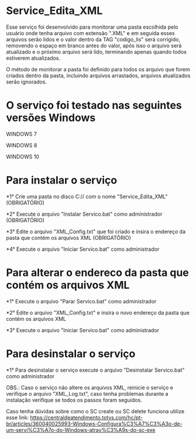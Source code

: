 # Service_Edita_XML

Esse serviço foi desenvolvido para monitorar uma pasta escolhida pelo usuário onde tenha arquivo com extensão ".XML" e em seguida esses arquivos serão lidos e o valor dentro da TAG "codigo_lis" será corrigido, removendo o espaço em branco antes do valor, após isso o arquivo será atualizado e o próximo arquivo será lido, terminando apenas quando todos estiverem atualizados.

O método de monitorar a pasta foi definido para todos os arquivo que forem criados dentro da pasta, incluindo arquivos arrastados, arquivos atualizados serão ignorados.

# O serviço foi testado nas seguintes versões Windows
WINDOWS 7

WINDOWS 8

WINDOWS 10

# Para instalar o serviço
*1° Crie uma pasta no disco C:// com o nome "Service_Edita_XML" (OBRIGATÓRIO)

*2° Execute o arquivo "Instalar Servico.bat" como administrador (OBRIGATÓRIO) 

*3° Edite o arquivo "XML_Config.txt" que foi criado e insira o endereço da pasta que contém os arquivos XML (OBRIGATÓRIO) 

*4° Execute o arquivo "Iniciar Servico.bat" como administrador

# Para alterar o endereco da pasta que contém os arquivos XML
*1° Execute o arquivo "Parar Servico.bat" como administrador 

*2° Edite o arquivo "XML_Config.txt" e insira o novo endereço da pasta que contém os arquivos XML 

*3° Execute o arquivo "Iniciar Servico.bat" como administrador

# Para desinstalar o serviço
*1° Para desinstalar o serviço execute o arquivo "Desinstalar Servico.bat" como administrador

OBS.: Caso o serviço não altere os arquivos XML, reinicie o serviço e verifique o arquivo "XML_Log.txt", caso tenha problemas durante a instalação verifique se todos os passos foram seguidos.

Caso tenha dúvidas sobre como o SC create ou SC delete funciona utilize esse link:
https://centraldeatendimento.totvs.com/hc/pt-br/articles/360040025993-Windows-Configura%C3%A7%C3%A3o-de-um-servi%C3%A7o-do-Windows-atrav%C3%A9s-do-sc-exe

